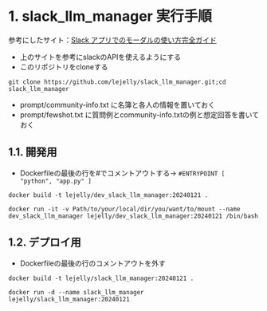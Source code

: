 # 1. slack_llm_manager 実行手順
参考にしたサイト：[Slack アプリでのモーダルの使い方完全ガイド](https://qiita.com/seratch/items/0b1790697281d4cf6ab3)

- 上のサイトを参考にslackのAPIを使えるようにする
- このリポジトリをcloneする
```
git clone https://github.com/lejelly/slack_llm_manager.git;cd slack_llm_manager
```
- prompt/community-info.txt に名簿と各人の情報を置いておく
- prompt/fewshot.txt に質問例とcommunity-info.txtの例と想定回答を書いておく

## 1.1. 開発用
- Dockerfileの最後の行を#でコメントアウトする-> `#ENTRYPOINT [ "python", "app.py" ]`
```
docker build -t lejelly/dev_slack_llm_manager:20240121 .
```
```
docker run -it -v Path/to/your/local/dir/you/want/to/mount --name dev_slack_llm_manager lejelly/dev_slack_llm_manager:20240121 /bin/bash
```

## 1.2. デプロイ用
- Dockerfileの最後の行のコメントアウトを外す
```
docker build -t lejelly/slack_llm_manager:20240121 .
```
```
docker run -d --name slack_llm_manager lejelly/slack_llm_manager:20240121
```


